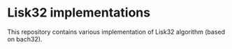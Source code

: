 # Lisk32 implementations

This repository contains various implementation of Lisk32 algorithm (based on bach32).
